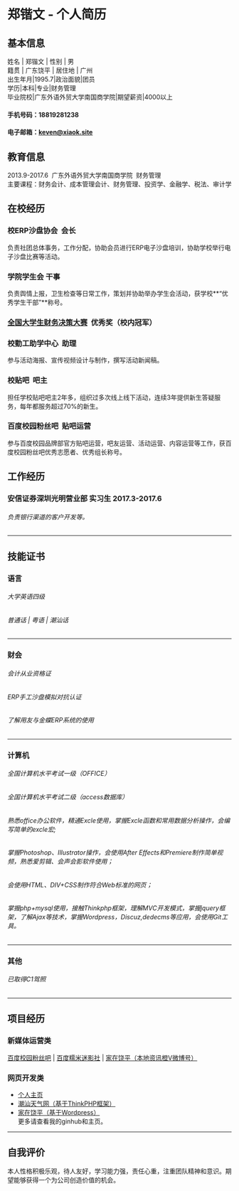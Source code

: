 # 郑锴文 - 个人简历
## 基本信息
姓名 | 郑锴文 | 性别 | 男 <br>
 籍贯 | 广东饶平 | 居住地 | 广州<br>
出生年月|1995.7|政治面貌|团员<br>
学历|本科|专业|财务管理<br>
毕业院校|广东外语外贸大学南国商学院|期望薪资|4000以上
#### 手机号码：18819281238
#### 电子邮箱：keven@xiaok.site
## 教育信息
2013.9-2017.6  广东外语外贸大学南国商学院  财务管理<br>
主要课程：财务会计、成本管理会计、财务管理、投资学、金融学、税法、审计学
## 在校经历
### 校ERP沙盘协会  会长
负责社团总体事务，工作分配，协助会员进行ERP电子沙盘培训，协助学校举行电子沙盘比赛等活动。<br>
### 学院学生会  干事
负责舆情上报，卫生检查等日常工作，策划并协助举办学生会活动，获学校**“优秀学生干部”**称号。<br>
### [全国大学生财务决策大赛](http://cwjc.game.99cj.com/bk/)  优秀奖（校内冠军）
### 校勤工助学中心  助理
参与活动海报、宣传视频设计与制作，撰写活动新闻稿。<br>
### 校贴吧  吧主
担任学校贴吧吧主2年多，组织过多次线上线下活动，连续3年提供新生答疑服务，每年都服务超过70%的新生。
### 百度校园粉丝吧  贴吧运营
参与百度校园品牌部官方贴吧运营，吧友运营、活动运营、内容运营等工作，获百度校园粉丝吧优秀志愿者、优秀组长称号。
## 工作经历
### 安信证券深圳光明营业部  实习生  2017.3-2017.6
###### 负责银行渠道的客户开发等。
***
## 技能证书
### 语言
###### 大学英语四级
###### 普通话 | 粤语 | 潮汕话
---
### 财会
###### 会计从业资格证
###### ERP手工沙盘模拟对抗认证
###### 了解用友与金蝶ERP系统的使用
---
### 计算机
###### 全国计算机水平考试一级（OFFICE）
###### 全国计算机水平考试二级（access数据库）
###### 熟悉office办公软件，精通Excle使用，掌握Excle函数和常用数据分析操作，会编写简单的excle宏;
###### 掌握Photoshop、Illustrator操作，会使用After Effects和Premiere制作简单视频，熟悉爱剪辑、会声会影软件使用；
###### 会使用HTML、DIV+CSS制作符合Web标准的网页；
###### 掌握php+mysql使用，接触Thinkphp框架，理解MVC开发模式，掌握jquery框架，了解Ajax等技术，掌握Wordpress，Discuz,dedecms等应用，会使用Git工具。
---
### 其他
###### 已取得C1驾照
---
## 项目经历
### 新媒体运营类
 [百度校园粉丝吧](https://tieba.baidu.com/f?kw=%B0%D9%B6%C8%D0%A3%D4%B0%B7%DB%CB%BF&fr=index) | [百度糯米迷影社](http://tieba.baidu.com/f?ie=utf-8&kw=%E7%99%BE%E5%BA%A6%E7%B3%AF%E7%B1%B3%E8%BF%B7%E5%BD%B1%E7%A4%BE&fr=search) | [家在饶平（本地资讯橙V微博号）](http://weibo.com/2684468017) 

### 网页开发类
- [个人主页](http://www.xiaok.site)
- [潮汕天气网（基于ThinkPHP框架）](http://csqx.sinaapp.com)
- [家在饶平（基于Wordpress）](http://jzrp.sinaapp.com)<br>
更多请查看我的ginhub和主页。
---
## 自我评价
本人性格积极乐观，待人友好，学习能力强，责任心重，注重团队精神和意识。期望能够获得一个为公司创造价值的机会。
